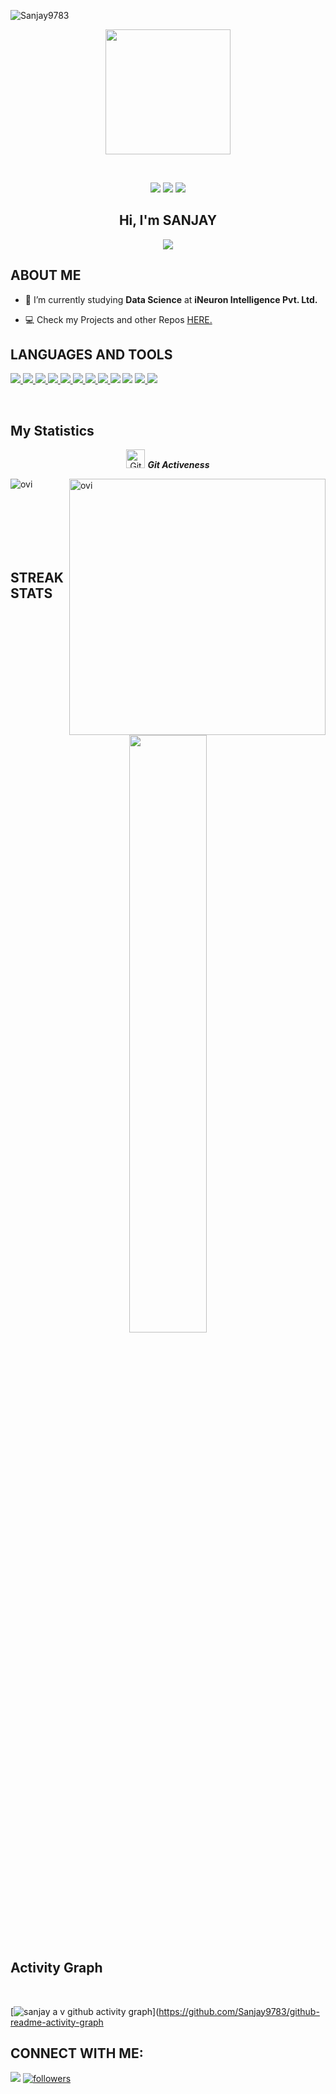 <p align="left"> <img src="https://komarev.com/ghpvc/?username=Sanjay9783&label=Profile%20views&color=0e75b6&style=flat" alt="Sanjay9783" /> </p>

<p align="center">
  <img src="https://user-images.githubusercontent.com/109721928/183339019-00d8fa47-889c-4cdf-b99f-03bab82898de.png" height="200"/>
</p>
<br>


 <p align="center">
<img src="https://img.shields.io/badge/Age-27-blue" />
  <img src="https://img.shields.io/badge/Lives-INDIA-success" />
  <img src="https://img.shields.io/badge/Languages-Kannada%20,%20Hindi%20%26%20English-brightgreen" />
</p>

<h2 align="center">Hi, I'm SANJAY</h2>

<div align='center'>
<img src='https://readme-typing-svg.herokuapp.com/?font=ubuntu&color=16A085&center=true&lines=Data+Enthusiast'/>
</div>

## **ABOUT ME**

- 🌱 I’m currently studying **Data Science** at **iNeuron Intelligence Pvt. Ltd.**

- 💻 Check my Projects and other Repos [HERE.](https://github.com/Sanjay9783?tab=repositories)

## **LANGUAGES AND TOOLS**

<p align="left"> 
    <a href="https://www.python.org" target="_blank"> <img src="https://img.shields.io/badge/python-3670A0?style=for-the-badge&logo=python&logoColor=ffdd54"/> </a> 
    <a href="https://pandas.pydata.org/" target="_blank"> <img src="https://img.shields.io/badge/pandas-%23150458.svg?style=for-the-badge&logo=pandas&logoColor=white"/> </a> 
    <a href="https://numpy.org/" target="_blank"> <img src="https://img.shields.io/badge/numpy%20-%23013243.svg?&style=for-the-badge&logo=numpy&logoColor=white" /> </a> 
    <a href="https://jupyter.org/" target="_blank"> <img src="https://img.shields.io/badge/Jupyter-F37626.svg?&style=for-the-badge&logo=Jupyter&logoColor=white"/> </a>
    <a href="https://https://www.mysql.com//" target="_blank"> <img src="https://img.shields.io/badge/mysql-%2300f.svg?&style=for-the-badge&logo=mysql&logoColor=white"/>
    <a href="https://www.mongodb.com/" target="_blank"> <img src="https://img.shields.io/badge/MongoDB-%234ea94b.svg?style=for-the-badge&logo=mongodb&logoColor=white"/> </a>
    <a href="https://scikit-learn.org/stable/" target="_blank"> <img src="https://img.shields.io/badge/scikit--learn-%23F7931E.svg?style=for-the-badge&logo=scikit-learn&logoColor=white"/> </a> 
    <a href="https://plotly.com/" target="_blank"> <img src="https://img.shields.io/badge/Plotly-%233F4F75.svg?style=for-the-badge&logo=plotly&logoColor=white"/> </a>
    <a href="https://www.jetbrains.com/pycharm/" target="_blank"> <img src="https://img.shields.io/badge/PyCharm-000000.svg?&style=for-the-badge&logo=PyCharm&logoColor=white"/></a>
    <a href="https://flask.palletsprojects.com/en/2.1.x/" target="_blank"> <img src="https://img.shields.io/badge/Flask-000000?style=for-the-badge&logo=flask&logoColor=white"/></a>
    <a href="https://www.heroku.com" target="_blank"> <img src="https://img.shields.io/badge/Heroku-430098?style=for-the-badge&logo=heroku&logoColor=white"/> </a>
    <a href="https://www.microsoft.com/en-in/microsoft-365/excel" target="_blank"> <img src="https://img.shields.io/badge/Microsoft_Excel-217346?style=for-the-badge&logo=microsoft-excel&logoColor=white"/> </a> 
</p>
<br/>

## **My Statistics**

<p align="center">
<img src="https://media.giphy.com/media/W5eoZHPpUx9sapR0eu/giphy.gif" width="30px" alt="Git"/>&nbsp;<i><b>Git Activeness</b></i></p>

<p><img align="left" src="https://github-readme-stats.vercel.app/api/top-langs?username=Sanjay9783&show_icons=true&locale=en&layout=compact&theme=chartreuse-dark" alt="ovi" /></p>
<p>&nbsp;<img align="right" src="https://github-readme-stats.vercel.app/api?username=Sanjay9783&show_icons=true&locale=en&theme=chartreuse-dark" alt="ovi" width="410" /></p>
<br><br><br><br><br>

## **STREAK STATS**

<p align = 'center'><img width="49.5%" src="https://github-readme-streak-stats.herokuapp.com/?user=Sanjay9783&show_icons=true&locale=en&theme=chartreuse-dark" /></p>

## **Activity Graph** 

<br>

[![sanjay a v github activity graph](https://activity-graph.herokuapp.com/graph?username=Sanjay9783&bg_color=000&color=fff&line=00E676&point=fff&hide_border=true)](https://github.com/Sanjay9783/github-readme-activity-graph

## **CONNECT WITH ME**:

<p align="left">
<a href = "https://www.linkedin.com/in/sanjay-a-v-890461227/"><img src="https://img.shields.io/badge/LinkedIn-0077B5?style=for-the-badge&logo=linkedin&logoColor=white"/></a>
<a href='https://github.com/Sanjay9783?tab=followers'>
   <img alt='followers' title='Follow Me on GitHub' src='https://custom-icon-badges.herokuapp.com/github/followers/Sanjay9783?color=236ad3&labelColor=1155ba&style=for-the-badge&logo=person-add&label=Follow&logoColor=white'/>
<br>
</a>
